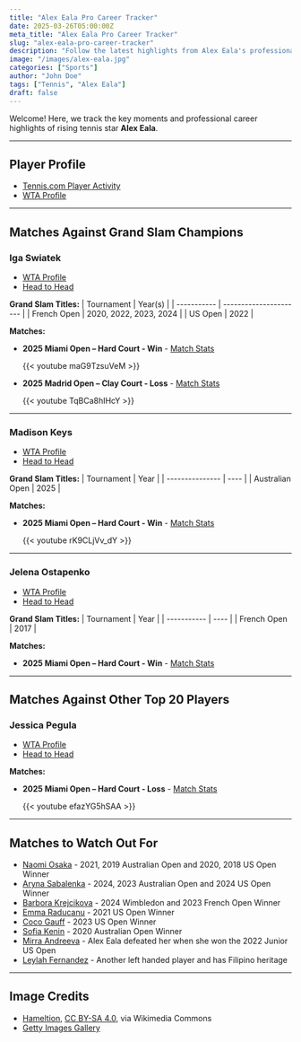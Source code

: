 ```yaml
---
title: "Alex Eala Pro Career Tracker"
date: 2025-03-26T05:00:00Z
meta_title: "Alex Eala Pro Career Tracker"
slug: "alex-eala-pro-career-tracker"
description: "Follow the latest highlights from Alex Eala's professional tennis career."
image: "/images/alex-eala.jpg"
categories: ["Sports"]
author: "John Doe"
tags: ["Tennis", "Alex Eala"]
draft: false
---
```


Welcome! Here, we track the key moments and professional career highlights of rising tennis star **Alex Eala**.

---

## Player Profile

- [Tennis.com Player Activity](https://www.tennis.com/players-rankings/alexandra-eala-sr-competitor-627278/activity/)
- [WTA Profile](https://www.wtatennis.com/players/330332/alexandra-eala/#overview)

---

## Matches Against Grand Slam Champions

### Iga Swiatek

- [WTA Profile](https://www.wtatennis.com/players/326408/iga-swiatek)
- [Head to Head](https://www.wtatennis.com/head-to-head/330332/326408)

**Grand Slam Titles:**
| Tournament  | Year(s)                |
| ----------- | ---------------------- |
| French Open | 2020, 2022, 2023, 2024 |
| US Open     | 2022                   |

**Matches:**
- **2025 Miami Open – Hard Court - Win** - [Match Stats](https://www.tennis.com/tournaments/sr-tournament-2743-miami-usa/sr-match-58906263/)

  {{< youtube maG9TzsuVeM >}}

- **2025 Madrid Open – Clay Court - Loss** - [Match Stats](https://www.tennis.com/tournaments/sr-tournament-2785-madrid-spain/sr-match-59915292/)

  {{< youtube TqBCa8hIHcY >}}

---

### Madison Keys

- [WTA Profile](https://www.wtatennis.com/players/316959/madison-keys)
- [Head to Head](https://www.wtatennis.com/head-to-head/330332/316959)

**Grand Slam Titles:**
| Tournament      | Year |
| --------------- | ---- |
| Australian Open | 2025 |

**Matches:**
- **2025 Miami Open – Hard Court - Win** - [Match Stats](https://www.tennis.com/tournaments/sr-tournament-2743-miami-usa/sr-match-58906303/)

  {{< youtube rK9CLjVv_dY >}}

---

### Jelena Ostapenko

- [WTA Profile](https://www.wtatennis.com/players/319939/jelena-ostapenko)
- [Head to Head](https://www.wtatennis.com/head-to-head/330332/319939)

**Grand Slam Titles:**
| Tournament  | Year |
| ----------- | ---- |
| French Open | 2017 |

**Matches:**
- **2025 Miami Open – Hard Court - Win** - [Match Stats](https://www.tennis.com/tournaments/sr-tournament-2743-miami-usa/sr-match-58906325/)

---

## Matches Against Other Top 20 Players

### Jessica Pegula

- [WTA Profile](https://www.wtatennis.com/players/316956/jessica-pegula)
- [Head to Head](https://www.wtatennis.com/head-to-head/330332/316956)

**Matches:**
- **2025 Miami Open – Hard Court - Loss** - [Match Stats](https://www.tennis.com/tournaments/sr-tournament-2743-miami-usa/sr-match-58906267/)

  {{< youtube efazYG5hSAA >}}

---

## Matches to Watch Out For

- [Naomi Osaka](https://www.wtatennis.com/head-to-head/330332/319998) - 2021, 2019 Australian Open and 2020, 2018 US Open Winner
- [Aryna Sabalenka](https://www.wtatennis.com/head-to-head/330332/320760) - 2024, 2023 Australian Open and 2024 US Open Winner
- [Barbora Krejcikova](https://www.wtatennis.com/head-to-head/330332/318314) - 2024 Wimbledon and 2023 French Open Winner
- [Emma Raducanu](https://www.wtatennis.com/head-to-head/330332/328366) - 2021 US Open Winner
- [Coco Gauff](https://www.wtatennis.com/head-to-head/330332/328560) - 2023 US Open Winner
- [Sofia Kenin](https://www.wtatennis.com/head-to-head/330332/320942) - 2020 Australian Open Winner
- [Mirra Andreeva](https://www.wtatennis.com/head-to-head/330332/331809) - Alex Eala defeated her when she won the 2022 Junior US Open
- [Leylah Fernandez](https://www.wtatennis.com/head-to-head/330332/326735) - Another left handed player and has Filipino heritage

---

## Image Credits

- <a href="https://commons.wikimedia.org/wiki/File:Alex_Eala_(2024_US_Open)_02.jpg">Hameltion</a>, <a href="https://creativecommons.org/licenses/by-sa/4.0">CC BY-SA 4.0</a>, via Wikimedia Commons
- [Getty Images Gallery](https://www.gettyimages.com/search/2/image?family=editorial&phrase=alexandra%20eala)